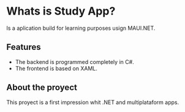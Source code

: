 # Whats is Study App?

Is a aplication build for learning purposes usign MAUI.NET.

## Features
* The backend is programmed completely in C#.
* The frontend is based on XAML.

## About the proyect
This proyect is a first impression whit .NET and multiplataform apps.
